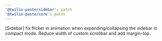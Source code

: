 ```yaml
---
'@twilio-paste/sidebar': patch
'@twilio-paste/core': patch
---
```


[Sidebar] fix flicker in animation when expanding/collapsing the sidebar in compact mode. Reduce width of custom scrollbar and add margin-top.
